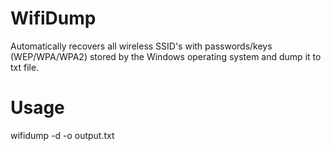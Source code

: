 # WifiDump

Automatically recovers all wireless SSID's with passwords/keys (WEP/WPA/WPA2) stored by the Windows operating system and dump it to txt file.

# Usage

wifidump -d -o output.txt
